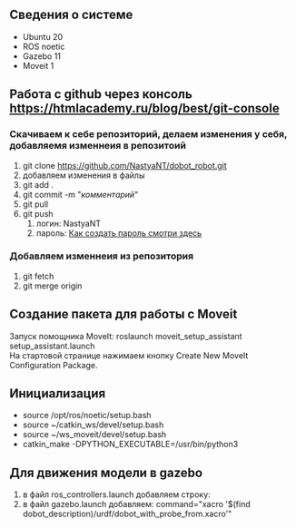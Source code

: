 ## Сведения о системе
- Ubuntu 20
- ROS noetic
- Gazebo 11
- Moveit 1
## Работа с github через консоль https://htmlacademy.ru/blog/best/git-console
### Скачиваем к себе репозиторий, делаем изменения у себя, добавляемя изменнеия в репозитоий
1. git clone https://github.com/NastyaNT/dobot_robot.git
2. добавляем изменения в файлы
3. git add .
4. git commit -m "*комментарий*"
5. git pull
6. git push
    1. логин: NastyaNT
    2. пароль: [Как создать пароль смотри здесь](https://docs.github.com/en/authentication/keeping-your-account-and-data-secure/creating-a-personal-access-token) 
### Добавляем изменнеия из репозитория
1. git fetch
2. git merge origin
## Создание пакета для работы с Moveit
Запуск помощника MoveIt: roslaunch moveit_setup_assistant setup_assistant.launch <br/>
На стартовой странице нажимаем кнопку Create New MoveIt Configuration Package.
## Инициализация
- source /opt/ros/noetic/setup.bash
- source ~/catkin_ws/devel/setup.bash
- source ~/ws_moveit/devel/setup.bash
- catkin_make -DPYTHON_EXECUTABLE=/usr/bin/python3
## Для движения модели в gazebo
1. в файл ros_controllers.launch добавляем строку: <node name="robot_state_publisher" pkg="robot_state_publisher" type="robot_state_publisher" respawn="true" output="screen"/>
2. в файл gazebo.launch добавляем: command="xacro  '$(find dobot_description)/urdf/dobot_with_probe_from.xacro'"
